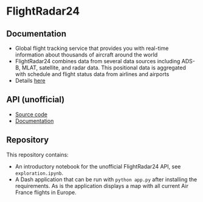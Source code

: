 # FlightRadar24

## Documentation

- Global flight tracking service that provides you with real-time information about thousands of aircraft around the world
- FlightRadar24 combines data from several data sources including ADS-B, MLAT, satellite, and radar data. This positional data is aggregated with schedule and flight status data from airlines and airports
- Details [here](https://www.FlightRadar24.com/how-it-works)

## API (unofficial)

- [Source code](https://github.com/JeanExtreme002/FlightRadarAPI)
- [Documentation](https://github.com/JeanExtreme002/FlightRadarAPI/blob/main/python/README.md)

## Repository

This repository contains:
    
- An introductory notebook for the unofficial FlightRadar24 API, see `exploration.ipynb`.
- A Dash application that can be run with `python app.py` after installing the requirements. As is the application displays a map with all current Air France flights in Europe.
